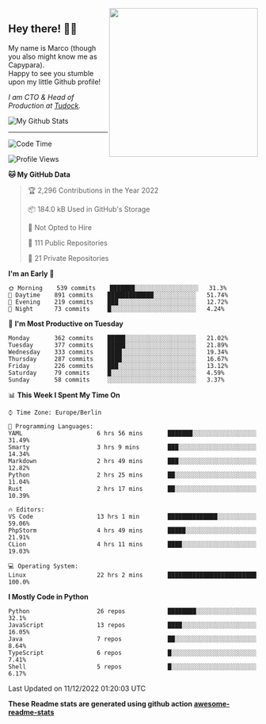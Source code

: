 <img src="https://capypara.de/para_logo.png?a=13" align="right" width="300">

## Hey there! 👋🙃
My name is Marco (though you also might know me as Capypara).  
Happy to see you stumble upon my little Github profile!

*I am CTO & Head of Production at <a href="http://tudock.de">Tudock</a>.*


![My Github Stats](https://github-readme-stats.vercel.app/api?username=theCapypara&show_icons=true&title_color=8ea106&text_color=ffffff&icon_color=8ea106&bg_color=2F343F&hide_border=1)

---
<!--START_SECTION:waka-->
![Code Time](http://img.shields.io/badge/Code%20Time-1%2C961%20hrs%2050%20mins-blue)

![Profile Views](http://img.shields.io/badge/Profile%20Views-0-blue)

**🐱 My GitHub Data** 

> 🏆 2,296 Contributions in the Year 2022
 > 
> 📦 184.0 kB Used in GitHub's Storage 
 > 
> 🚫 Not Opted to Hire
 > 
> 📜 111 Public Repositories 
 > 
> 🔑 21 Private Repositories  
 > 
**I'm an Early 🐤** 

```text
🌞 Morning    539 commits    ███████░░░░░░░░░░░░░░░░░░   31.3% 
🌆 Daytime    891 commits    █████████████░░░░░░░░░░░░   51.74% 
🌃 Evening    219 commits    ███░░░░░░░░░░░░░░░░░░░░░░   12.72% 
🌙 Night      73 commits     █░░░░░░░░░░░░░░░░░░░░░░░░   4.24%

```
📅 **I'm Most Productive on Tuesday** 

```text
Monday       362 commits    █████░░░░░░░░░░░░░░░░░░░░   21.02% 
Tuesday      377 commits    █████░░░░░░░░░░░░░░░░░░░░   21.89% 
Wednesday    333 commits    ████░░░░░░░░░░░░░░░░░░░░░   19.34% 
Thursday     287 commits    ████░░░░░░░░░░░░░░░░░░░░░   16.67% 
Friday       226 commits    ███░░░░░░░░░░░░░░░░░░░░░░   13.12% 
Saturday     79 commits     █░░░░░░░░░░░░░░░░░░░░░░░░   4.59% 
Sunday       58 commits     ░░░░░░░░░░░░░░░░░░░░░░░░░   3.37%

```


📊 **This Week I Spent My Time On** 

```text
⌚︎ Time Zone: Europe/Berlin

💬 Programming Languages: 
YAML                     6 hrs 56 mins       ███████░░░░░░░░░░░░░░░░░░   31.49% 
Smarty                   3 hrs 9 mins        ███░░░░░░░░░░░░░░░░░░░░░░   14.34% 
Markdown                 2 hrs 49 mins       ███░░░░░░░░░░░░░░░░░░░░░░   12.82% 
Python                   2 hrs 25 mins       ██░░░░░░░░░░░░░░░░░░░░░░░   11.04% 
Rust                     2 hrs 17 mins       ██░░░░░░░░░░░░░░░░░░░░░░░   10.39%

🔥 Editors: 
VS Code                  13 hrs 1 min        ██████████████░░░░░░░░░░░   59.06% 
PhpStorm                 4 hrs 49 mins       █████░░░░░░░░░░░░░░░░░░░░   21.91% 
CLion                    4 hrs 11 mins       ████░░░░░░░░░░░░░░░░░░░░░   19.03%

💻 Operating System: 
Linux                    22 hrs 2 mins       █████████████████████████   100.0%

```

**I Mostly Code in Python** 

```text
Python                   26 repos            ████████░░░░░░░░░░░░░░░░░   32.1% 
JavaScript               13 repos            ████░░░░░░░░░░░░░░░░░░░░░   16.05% 
Java                     7 repos             ██░░░░░░░░░░░░░░░░░░░░░░░   8.64% 
TypeScript               6 repos             █░░░░░░░░░░░░░░░░░░░░░░░░   7.41% 
Shell                    5 repos             █░░░░░░░░░░░░░░░░░░░░░░░░   6.17%

```



 Last Updated on 11/12/2022 01:20:03 UTC
<!--END_SECTION:waka-->

**These Readme stats are generated using github action [awesome-readme-stats](https://github.com/anmol098/waka-readme-stats)**
